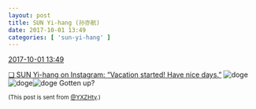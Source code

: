 ```yaml
---
layout: post
title: SUN Yi-hang (孙亦航)
date: 2017-10-01 13:49
categories: [ 'sun-yi-hang' ]
---
```


<div class="weibo-info">
  <a href="http://weibo.com/2565158051/FolPJ83gb">2017-10-01 13:49</a>
</div>

[❏ SUN Yi-hang on Instagram: “Vacation started! Have nice days.”](https://www.instagram.com/p/BZsbXzRDa9X/) ![doge](http://img.t.sinajs.cn/t4/appstyle/expression/ext/normal/b6/doge_org.gif)![doge](http://img.t.sinajs.cn/t4/appstyle/expression/ext/normal/b6/doge_org.gif)![doge](http://img.t.sinajs.cn/t4/appstyle/expression/ext/normal/b6/doge_org.gif) Gotten up?

<!-- more -->

<small>(This post is sent from [@YXZHty](http://weibo.com/2565158051).)</small>
